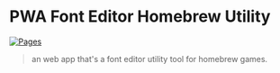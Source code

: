 # PWA Font Editor Homebrew Utility

[![Pages](https://github.com/RodrigoDornelles/pwa-fehou/actions/workflows/pages.yml/badge.svg)](https://github.com/RodrigoDornelles/pwa-fehou/actions/workflows/pages.yml)

> an web app that's a font editor utility tool for homebrew games.
